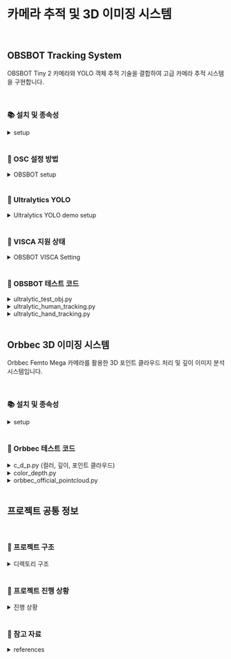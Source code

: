 # 카메라 추적 및 3D 이미징 시스템

<br>

## OBSBOT Tracking System

OBSBOT Tiny 2 카메라와 YOLO 객체 추적 기술을 결합하여 고급 카메라 추적 시스템을 구현합니다.

<br>

<h3>📚 설치 및 종속성</h3>

<details>
<summary>setup</summary>

### 필요 라이브러리

```bash
# OSC 라이브러리 설치
pip install python-osc

# Ultralytics YOLO 설치
pip install ultralytics

# OpenCV 설치
pip install opencv-python
```

### 필요 하드웨어
- OBSBOT Tiny 2 카메라
- USB 연결이 가능한 컴퓨터

</details>

<br>

<h3>🔄 OSC 설정 방법</h3>

<details>
<summary>OBSBOT setup</summary>

### OBSBOT Center 앱 설정
1. OBSBOT Center 앱 실행
2. 톱니바퀴 모양(설정) 클릭
3. 목록에서 OSC 선택
4. 연결방식을 UDP Server로 설정
5. host를 `127.0.0.1`로 설정
6. 수신 포트 번호 확인
7. 앱에서 '>' 클릭 후 OSC 활성화

### 코드에서 OSC 클라이언트 설정

```python
from pythonosc.udp_client import SimpleUDPClient

ip = "127.0.0.1"
port = 16284  # OBSBOT Center에서 확인한 포트 번호

client = SimpleUDPClient(ip, port)
```

### 명령어 전송 예시

```python
# 짐벌 리셋
client.send_message("/OBSBOT/WebCam/General/ResetGimbal", 0)

# 카메라 깨우기
client.send_message("/OBSBOT/WebCam/General/WakeSleep", 1)

# 줌 최소화
client.send_message("/OBSBOT/WebCam/General/SetZoomMin", 0)

# 자동 화이트밸런스 설정
client.send_message("/OBSBOT/WebCam/General/SetAutoWhiteBalance", 1)

# AI 모드 비활성화
client.send_message("/OBSBOT/WebCam/Tiny/SetAiMode", 0)
```

reference: [OBSBOT OSC 명령어 참조](https://www.obsbot.co.kr/kr/explore/obsbot-center/osc)

</details>

<br>

<h3>🤖 Ultralytics YOLO</h3>

<details>
<summary>Ultralytics YOLO demo setup</summary>

### 기본 사용법

```python
import cv2
from ultralytics import YOLO

# YOLO 모델 로드
model = YOLO("yolo11n-pose.pt")  # 포즈 추정 모델

# 비디오 캡처 설정
cap = cv2.VideoCapture(1)  # 카메라 인덱스에 맞게 조정

# 비디오 프레임 처리 루프
while cap.isOpened():
    success, frame = cap.read()
    
    if success:
        # YOLO 추적 실행
        results = model.track(frame, persist=True, tracker="bytetrack.yaml", verbose=False)
        
        # 결과 시각화
        annotated_frame = results[0].plot()
        
        # 화면에 표시
        cv2.imshow("YOLO Tracking", annotated_frame)
        
        # 'q' 키를 누르면 종료
        if cv2.waitKey(1) & 0xFF == ord("q"):
            break
    else:
        break

# 리소스 해제
cap.release()
cv2.destroyAllWindows()
```

### 주요 기능
- 객체 감지 및 추적
- 포즈 추정
- 실시간 처리
- 다양한 추적 알고리즘 지원

</details>

<br>

<h3>🔧 VISCA 지원 상태</h3>

<details>
<summary>OBSBOT VISCA Setting</summary>

현재 OBSBOT Tiny 2는 VISCA 프로토콜을 지원하지 않습니다. 대신 OSC 프로토콜을 통해 제어가 가능합니다.

</details>

<br>

<h3>📁 OBSBOT 테스트 코드</h3>

<details>

<summary>ultralytic_test_obj.py</summary>

### 주요 기능
- OBSBOT Tiny 2 카메라 제어 및 초기화
- YOLO 포즈 추정 모델을 사용한 인체 추적
- 스켈레톤 중심점 기반 카메라 모터 제어
- EMA(지수 이동 평균) 기반 추적 안정화
- ArUco 마커 감지 및 게이트 통과 이벤트 처리

### 주요 구성 요소
1. **리소스 관리**
   - 프로그램 시작/종료 시 장치 초기화 및 정리
   - OBSBOT Center 앱 실행 및 연결 관리

2. **객체 추적 알고리즘**
   - ByteTrack 알고리즘 활용
   - 스켈레톤 완전성 검사 (어깨, 엉덩이 등 주요 관절 확인)
   - 객체 중심 계산 및 추적

3. **모터 제어 로직**
   - 오차 크기에 따른 동적 모터 속도 조절
   - X축/Y축 우선순위 기반 이동 명령
   - 마진 범위 내 정지 명령 처리

4. **시각화 및 디버깅**
   - 스켈레톤 및 바운딩 박스 표시
   - 추적 상태 및 오차 정보 화면 표시
   - 모터 상태 및 속도 시각화

### 주요 매개변수
- `margin_offset_x`, `margin_offset_y`: 중심 마진 오프셋 (5픽셀)
- `motor_speed_factor`: 기본 모터 속도 계수 (0.5)
- `min_motor_speed_factor`, `max_motor_speed_factor`: 모터 속도 범위 (0.3-0.8)
- `alpha`: EMA 가중치 (0.8)
- `large_error_threshold`: 큰 오차 임계값 (100픽셀)
- `speed_adjust_threshold`: 속도 조절 임계값 (200픽셀)

</details>

<details>
<summary>ultralytic_human_tracking.py</summary>

### 주요 기능
- 인체 추적에 특화된 YOLO 구현
- 사람 객체 식별 및 ID 할당
- 추적 지속성 유지

### 주요 구성 요소
1. **객체 감지 및 필터링**
   - 사람 클래스 필터링
   - 신뢰도 기반 결과 필터링

2. **추적 알고리즘**
   - 프레임 간 ID 유지
   - 객체 이동 예측

3. **시각화**
   - 추적 결과 시각화
   - ID 및 신뢰도 표시

</details>

<details>
<summary>ultralytic_hand_tracking.py</summary>

### 주요 기능
- 손 추적 및 제스처 인식
- 손목 위치 기반 확대 촬영
- 스켈레톤 포인트 분석

### 주요 구성 요소
1. **손 감지 및 추적**
   - 손목 키포인트 추출
   - 제스처 패턴 인식

2. **카메라 제어**
   - 손 위치 기반 줌 제어
   - 제스처 기반 명령 실행

</details>

<br>

## Orbbec 3D 이미징 시스템

Orbbec Femto Mega 카메라를 활용한 3D 포인트 클라우드 처리 및 깊이 이미지 분석 시스템입니다.

<br>

<h3>📚 설치 및 종속성</h3>

<details>
<summary>setup</summary>

### 필요 라이브러리

```bash
# Orbbec SDK 관련 라이브러리
pip install open3d
pip install pyorbbecsdk

# 이미지 처리용 라이브러리
pip install opencv-python
pip install numpy
```

### 필요 하드웨어
- Orbbec Femto Mega 카메라
- USB 3.0 연결이 가능한 컴퓨터

### Orbbec SDK 설치 및 설정 과정

#### 1. SDK 다운로드 및 설치
1. [OrbbecSDK_v2 GitHub](https://github.com/orbbec/OrbbecSDK_v2) 또는 [릴리즈 페이지](https://github.com/orbbec/OrbbecSDK_v2/releases)에서 Windows용 SDK 패키지 다운로드
2. 다운로드한 `.exe` 파일을 실행하여 설치 (기본 경로: `C:\Program Files\Orbbec\OrbbecSDK`)
3. 또는 `.zip` 파일을 원하는 경로에 압축 해제

#### 2. 환경 변수 설정
- Orbbec SDK의 `bin` 폴더를 시스템 PATH에 추가
  ```
  시스템 속성 > 고급 > 환경 변수 > Path에 추가:
  C:\Program Files\Orbbec\OrbbecSDK\bin
  ```
- 이는 Python에서 `.dll` 파일을 찾을 수 있도록 하기 위함

#### 3. Python SDK (pyorbbecsdk) 설치
1. **개발 환경 준비**
   - Python 3.6 이상
   - CMake 설치 ([CMake 공식 웹사이트](https://cmake.org/download/))
   - Visual Studio 설치 (Desktop development with C++ 포함)

2. **pyorbbecsdk 빌드 및 설치**
   ```bash
   # pyorbbecsdk 저장소 클론
   git clone https://github.com/orbbec/pyorbbecsdk
   cd pyorbbecsdk
   
   # 가상환경 생성 및 활성화
   python -m venv ./venv
   .\venv\Scripts\activate  # Windows PowerShell
   
   # 필요 패키지 설치
   pip install -r requirements.txt
   
   # 빌드 디렉토리 생성 및 이동
   mkdir build
   cd build
   
   # CMake 구성
   cmake -Dpybind11_DIR=$(pybind11-config --cmakedir) ..
   
   # 빌드 및 설치
   cmake --build . --config Release
   cmake --install .
   ```

3. **설치 확인**
   - 설치 후 `site-packages` 디렉토리에 `pyorbbecsdk.cp3XX-win_amd64.pyd` 파일이 생성되어야 함(혹은 유사한)
   - 가상환경의 site-packages 경로는 일반적으로 `venv/Lib/site-packages`

#### 4. 일반적인 문제 해결
1. **모듈을 찾을 수 없는 경우**
   - `.pyd` 파일이 Python의 검색 경로에 있는지 확인
   - 다음 방법 중 하나로 해결:
     - `CMAKE_INSTALL_PREFIX`를 가상환경의 site-packages로 지정하여 재빌드
     - `.pyd` 파일을 수동으로 site-packages 디렉토리에 복사
     - `PYTHONPATH` 환경변수에 `.pyd` 파일 경로 추가

2. **DLL 오류 발생 시**
   - `OrbbecSDK.dll` 또는 `depthengine_2_0.dll` 등이 PATH에 있는지 확인
   - 필요시 DLL 파일을 Python 실행 경로에 복사

#### 5. 카메라 연결
- USB 3.0 포트에 Femto Mega 카메라 연결
- 별도 드라이버 없이 Windows에서 UVC 카메라로 인식됨
- Orbbec Viewer(`tools` 폴더)로 카메라 연결 테스트 가능

</details>

<br>

<h3>📁 Orbbec 테스트 코드</h3>

<details>
<summary>c_d_p.py (컬러, 깊이, 포인트 클라우드)</summary>

### 주요 기능
- 컬러, 깊이, 포인트 클라우드 처리
- Open3D 기반 3D 시각화
- 깊이 기반 색상화

### 주요 구성 요소
1. **데이터 처리**
   - 깊이 맵 처리
   - 포인트 클라우드 생성
   - 다운샘플링 및 필터링

2. **시각화**
   - 3D 포인트 클라우드 렌더링
   - 깊이 기반 색상 매핑
   - 실시간 뷰 업데이트

</details>

<details>
<summary>color_depth.py</summary>

### 주요 기능
- 컬러 및 깊이 이미지 동시 처리
- 깊이 정보 시각화
- 컬러-깊이 정렬

### 주요 구성 요소
1. **이미지 처리**
   - 깊이 맵 컬러화
   - 컬러-깊이 이미지 동기화

2. **시각화**
   - 깊이 정보 히트맵 표시
   - 실시간 이미지 표시

</details>

<details>
<summary>orbbec_official_pointcloud.py</summary>

### 주요 기능
- Orbbec 공식 SDK 기반 포인트 클라우드 생성
- 고성능 포인트 클라우드 처리
- GPU 가속 지원

### 주요 구성 요소
1. **데이터 처리**
   - SDK 기반 포인트 클라우드 생성
   - 고성능 필터링

2. **시각화**
   - 포인트 클라우드 렌더링
   - 실시간 뷰 제어

</details>

<br>

## 프로젝트 공통 정보

<br>

<h3>📁 프로젝트 구조</h3>

<details>
<summary>디렉토리 구조</summary>

```
OBSBOT_Test/
├── src/
│   ├── orbbecFemtoMega/        # Orbbec Femto Mega 카메라 관련 코드
│   │   ├── c_d_p.py            # 컬러, 깊이, 포인트 클라우드 처리
│   │   ├── color_depth.py      # 컬러 및 깊이 이미지 처리
│   │   └── orbbec_official_pointcloud.py  # 공식 포인트 클라우드 처리
│   │
│   ├── osc/                    # OSC 프로토콜 관련 코드
│   │   └── osc_test.py         # OSC 테스트 및 기본 기능
│   │
│   ├── ultralytics_YOLO/       # YOLO 객체 감지 및 추적 관련 코드
│   │   ├── ultralytic_hand_tracking.py    # 손 추적 구현
│   │   ├── ultralytic_human_tracking.py   # 인체 추적 구현
│   │   ├── ultralytic_test_normal.py      # 기본 테스트 코드
│   │   ├── ultralytic_test_obj.py         # 객체 추적 메인 코드
│   │   └── yolo11n-pose.pt                # 포즈 추정 모델 파일
│   │
│   └── visca/                  # VISCA 프로토콜 관련 코드
│       └── visca_test.py       # VISCA 테스트 코드
```

</details>

<br>

<h3>🎯 프로젝트 진행 상황</h3>

<details>
<summary>진행 상황</summary>

### 완료된 작업 ✅
- [X] 프로그램 시작 시 카메라 초기 세팅 설정
- [X] 프로그램 실행 및 종료 시 로직 개선
- [X] 추론 빈도 최적화
- [X] 중심에서 더 먼 축 우선 모터 이동 구현
- [X] BBox의 confidence 값 0.6 이상 필터링
- [X] EMA 방식으로 최근 프레임에 가중치를 두어 모터 작동
- [X] 특수 키 입력 시 화면 확대 후 손목 부분을 crop하여 촬영
- [X] 카메라 움직임 안정성 개선

### 진행 중인 작업 🔄
- Orbbec Femto Mega, OBSBOT 카메라 통합 및 기능 통합
- Orbbec Femto Mega color, depth, pointcloud를 viewer와 유사하게 출력되도록 수정
- Orbbec Femto Mega program 실행 시 최적화 작업

### 예정된 작업 📋
- 라우터를 통한 멀티 카메라 출력 구현
- Orbbec Femto Mega color, depth, pointcloud를 C or C++로 구현

</details>

<br>

<h3>📝 참고 자료</h3>

<details>
<summary>references</summary>

- [OBSBOT OSC 명령어 참조](https://www.obsbot.co.kr/kr/explore/obsbot-center/osc)
- [Ultralytics YOLO 문서](https://docs.ultralytics.com/ko/modes/track/#why-choose-ultralytics-yolo-for-object-tracking)
- [Python-OSC 라이브러리](https://pypi.org/project/python-osc/)
- [Open3D 문서](http://www.open3d.org/docs/release/)
- [Orbbec SDK 문서](https://orbbec3d.com/index/download.html)

</details>